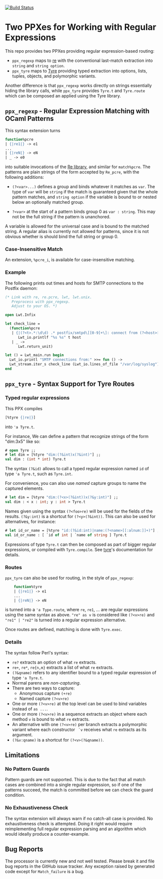 [![Build Status][ci-build-status]][ci]

# Two PPXes for Working with Regular Expressions

This repo provides two PPXes providing regular expression-based routing:

- `ppx_regexp` maps to [re][] with the conventional last-match extraction
  into `string` and `string option`.
- `ppx_tyre` maps to [Tyre][tyre] providing typed extraction into options,
  lists, tuples, objects, and polymorphic variants.

Another difference is that `ppx_regexp` works directly on strings
essentially hiding the library calls, while `ppx_tyre` provides `Tyre.t` and
`Tyre.route` which can be composed an applied using the Tyre library.

## `ppx_regexp` - Regular Expression Matching with OCaml Patterns

This syntax extension turns
```ocaml
function%pcre
| {|re1|} -> e1
...
| {|reN|} -> eN
| _ -> e0
```
into suitable invocations of the [Re library][re], and similar for
`match%pcre`.  The patterns are plain strings of the form accepted by
`Re_pcre`, with the following additions:

  - `(?<var>...)` defines a group and binds whatever it matches as `var`.
    The type of `var` will be `string` if the match is guaranteed given that
    the whole pattern matches, and `string option` if the variable is bound
    to or nested below an optionally matched group.

  - `?<var>` at the start of a pattern binds group 0 as `var : string`.
    This may not be the full string if the pattern is unanchored.

A variable is allowed for the universal case and is bound to the matched
string.  A regular alias is currently not allowed for patterns, since it is
not obvious whether is should bind the full string or group 0.

### Case-Insensitive Match

An extension, `%pcre_i`, is available for case-insensitive matching.

### Example

The following prints out times and hosts for SMTP connections to the Postfix
daemon:
```ocaml
(* Link with re, re.pcre, lwt, lwt.unix.
   Preprocess with ppx_regexp.
   Adjust to your OS. *)

open Lwt.Infix

let check_line =
  (function%pcre
   | {|(?<t>.*:\d\d) .* postfix/smtpd\[[0-9]+\]: connect from (?<host>[a-z0-9.-]+)|} ->
      Lwt_io.printlf "%s %s" t host
   | _ ->
      Lwt.return_unit)

let () = Lwt_main.run begin
  Lwt_io.printl "SMTP connections from:" >>= fun () ->
  Lwt_stream.iter_s check_line (Lwt_io.lines_of_file "/var/log/syslog")
end
```

## `ppx_tyre` - Syntax Support for Tyre Routes

### Typed regular expressions

This PPX compiles
```ocaml
[%tyre {|re|}]
```
into `'a Tyre.t`.

For instance, We can define a pattern that recognize strings of the form "dim:3x5" like so:

```ocaml
# open Tyre ;;
# let dim = [%tyre "dim:(?&int)x(?&int)"] ;;
val dim : (int * int) Tyre.t
```

The syntax `(?&id)` allows to call a typed regular expression named `id` of type `'a Tyre.t`, such as `Tyre.int`.

For convenience, you can also use *named* capture groups to name the captured elements.
```ocaml
# let dim = [%tyre "dim:(?<x>(?&int))x(?&y:int)"] ;;
val dim : < x : int; y : int > Tyre.t
```

Names given using the syntax `(?<foo>re)` will be used for the fields
of the results. `(?&y:int)` is a shortcut for `(?<y>(?&int))`.
This can also be used for alternatives, for instance:

```ocaml
# let id_or_name = [%tyre "id:(?&id:int)|name:(?<name>[[:alnum:]]+)"] ;;
val id_or_name : [ `id of int | `name of string ] Tyre.t
```

Expressions of type `Tyre.t` can then be composed as part of bigger regular
expressions, or compiled with `Tyre.compile`. 
See [tyre][]'s documentation for details.

### Routes

`ppx_tyre` can also be used for routing, in the style of `ppx_regexp`:

```ocaml
    function%tyre
    | {|re1|} -> e1
    ...
    | {|reN|} -> eN
```

is turned into a `'a Type.route`, where `re`, `re1`, ... are regular expressions
using the same syntax as above. `"re" as v` is considered like `(?<v>re)` and
`"re1" | "re2"` is turned into a regular expression alternative.

Once routes are defined, matching is done with `Tyre.exec`.

### Details

The syntax follow Perl's syntax:

- `re?` extracts an option of what `re` extracts.
- `re+`, `re*`, `re{n,m}` extracts a list of what `re` extracts.
- `(?&qname)` refers to any identifier bound to a typed regular expression
  of type `'a Tyre.t`.
- Normal parens are *non-capturing*.
- There are two ways to capture:
  - Anonymous capture `(+re)`
  - Named capture `(?<v>re)`
- One or more `(?<v>re)` at the top level can be used to bind variables
  instead of `as ...`.
- One or more `(?<v>re)` in a sequence extracts an object where each method
  `v` is bound to what `re` extracts.
- An alternative with one `(?<v>re)` per branch extracts a polymorphic
  variant where each constructor `` `v`` receives what `re` extracts as its
  argument.
- `(?&v:qname)` is a shortcut for `(?<v>(?&qname))`.

## Limitations

### No Pattern Guards

Pattern guards are not supported.  This is due to the fact that all match
cases are combined into a single regular expression, so if one of the
patterns succeed, the match is committed before we can check the guard
condition.

### No Exhaustiveness Check

The syntax extension will always warn if no catch-all case is provided.  No
exhaustiveness check is attempted.  Doing it right would require
reimplementing full regular expression parsing and an algorithm which would
ideally produce a counter-example.

## Bug Reports

The processor is currently new and not well tested.  Please break it and
file bug reports in the GitHub issue tracker.  Any exception raised by
generated code except for `Match_failure` is a bug.


[ci]: https://travis-ci.org/paurkedal/ppx_regexp
[ci-build-status]: https://travis-ci.org/paurkedal/ppx_regexp.svg?branch=master
[re]: https://github.com/ocaml/ocaml-re
[tyre]: https://github.com/Drup/tyre
